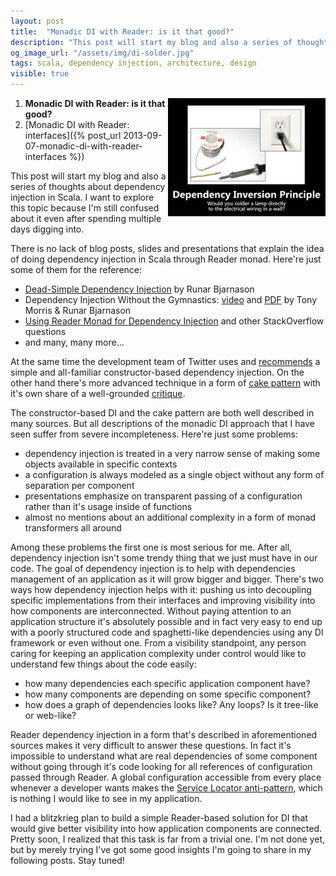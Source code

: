 ```yaml
---
layout: post
title:  "Monadic DI with Reader: is it that good?"
description: "This post will start my blog and also a series of thoughts about dependency injection in Scala. I want to explore this topic because I'm still confused about it even after spending multiple days digging into."
og_image_url: "/assets/img/di-solder.jpg"
tags: scala, dependency injection, architecture, design
visible: true
---
```

<img src="/assets/img/di-solder.jpg" align="right" width="50%"/>

1. **Monadic DI with Reader: is it that good?**
2. [Monadic DI with Reader: interfaces]({% post_url 2013-09-07-monadic-di-with-reader-interfaces %})

This post will start my blog and also a series of thoughts about dependency injection in Scala. I want to explore this topic because I'm still confused about it even after spending multiple days digging into.

There is no lack of blog posts, slides and presentations that explain the idea of doing dependency injection in Scala through Reader monad. Here're just some of them for the reference:

 * [Dead-Simple Dependency Injection](http://www.youtube.com/watch?v=ZasXwtTRkio) by Runar Bjarnason
 * Dependency Injection Without the Gymnastics: [video](http://vimeo.com/44502327) and [PDF](http://phillyemergingtech.com/2012/system/presentations/di-without-the-gymnastics.pdf) by Tony Morris & Runar Bjarnason
 * [Using Reader Monad for Dependency Injection](http://stackoverflow.com/questions/11276319/using-reader-monad-for-dependency-injection) and other StackOverflow questions
 * and many, many more...

At the same time the development team of Twitter uses and [recommends](http://twitter.github.io/effectivescala/#Object%20oriented%20programming-Dependency%20injection) a simple and all-familiar constructor-based dependency injection. On the other hand there's more advanced technique in a form of [cake pattern](http://jonasboner.com/2008/10/06/real-world-scala-dependency-injection-di/) with it's own share of a well-grounded [critique](http://igstan.ro/posts/2013-06-08-dependencies-and-modules-in-scala.html).

The constructor-based DI and the cake pattern are both well described in many sources. But all descriptions of the monadic DI approach that I have seen suffer from severe incompleteness. Here're just some problems:

 * dependency injection is treated in a very narrow sense of making some objects available in specific contexts
 * a configuration is always modeled as a single object without any form of separation per component
 * presentations emphasize on transparent passing of a configuration rather than it's usage inside of functions
 * almost no mentions about an additional complexity in a form of monad transformers all around

Among these problems the first one is most serious for me. After all, dependency injection isn't some trendy thing that we just must have in our code. The goal of dependency injection is to help with dependencies management of an application as it will grow bigger and bigger. There's two ways how dependency injection helps with it: pushing us into decoupling specific implementations from their interfaces and improving visibility into how components are interconnected. Without paying attention to an application structure it's absolutely possible and in fact very easy to end up with a poorly structured code and spaghetti-like dependencies using any DI framework or even without one.
From a visibility standpoint, any person caring for keeping an application complexity under control would like to understand few things about the code easily:

   * how many dependencies each specific application component have?
   * how many components are depending on some specific component?
   * how does a graph of dependencies looks like? Any loops? Is it tree-like or web-like?

Reader dependency injection in a form that's described in aforementioned sources makes it very difficult to answer these questions. In fact it's impossible to understand what are real dependencies of some component without going through it's code looking for all references of configuration passed through Reader. A global configuration accessible from every place whenever a developer wants makes the [Service Locator anti-pattern](http://igstan.ro/posts/2013-06-08-dependencies-and-modules-in-scala.html), which is nothing I would like to see in my application.

I had a blitzkrieg plan to build a simple Reader-based solution for DI that would give better visibility into how application components are connected. Pretty soon, I realized that this task is far from a trivial one. I'm not done yet, but by merely trying I've got some good insights I'm going to share in my following posts. Stay tuned!